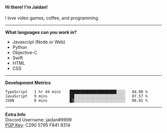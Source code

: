 #### Hi there! I'm Jaidan!
I love video games, coffee, and programming.

---
**What languages can you work in?**<br>
- Javascript (Node or Web)
- Python
- Objective-C
- Swift
- HTML
- CSS

---
**Development Metrics**<br>
<!--START_SECTION:waka-->
```text
TypeScript   1 hr 44 mins    █████████████████████░░░░   84.00 % 
JavaScript   9 mins          ██░░░░░░░░░░░░░░░░░░░░░░░   07.57 % 
JSON         8 mins          █▓░░░░░░░░░░░░░░░░░░░░░░░   06.81 % 
```
<!--END_SECTION:waka-->

---
**Extra Info**<br>
Discord Username: jaidan#9999  
[PGP Key](https://keybase.io/monotrix/pgp_keys.asc): C290 5795 F841 8314
